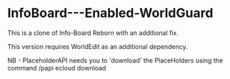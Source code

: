 # InfoBoard---Enabled-WorldGuard

This is a clone of Info-Board Reborn with an additional fix.

This version requires WorldEdit as an additional dependency.

NB - PlaceholderAPI needs you to 'download' the PlaceHolders using the command /papi ecloud download <category>
